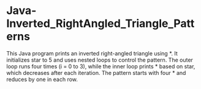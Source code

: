 # Java-Inverted_RightAngled_Triangle_Patterns
This Java program prints an inverted right-angled triangle using *. It initializes star to 5 and uses nested loops to control the pattern. The outer loop runs four times (i = 0 to 3), while the inner loop prints * based on star, which decreases after each iteration. The pattern starts with four * and reduces by one in each row.
